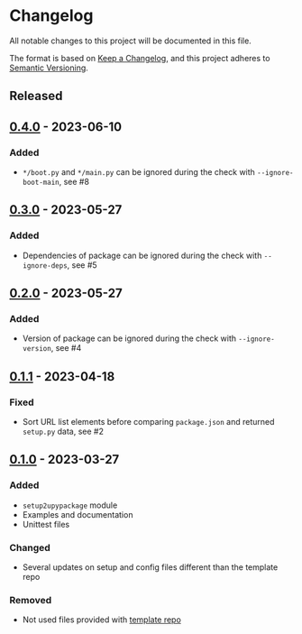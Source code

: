 # Changelog
All notable changes to this project will be documented in this file.

The format is based on [Keep a Changelog](https://keepachangelog.com/en/1.0.0/),
and this project adheres to [Semantic Versioning](https://semver.org/spec/v2.0.0.html).

<!--
## [x.y.z] - yyyy-mm-dd
### Added
### Changed
### Removed
### Fixed
-->
<!--
RegEx for release version from file
r"^\#\# \[\d{1,}[.]\d{1,}[.]\d{1,}\] \- \d{4}\-\d{2}-\d{2}$"
-->

## Released
## [0.4.0] - 2023-06-10
### Added
- `*/boot.py` and `*/main.py` can be ignored during the check with `--ignore-boot-main`, see #8

## [0.3.0] - 2023-05-27
### Added
- Dependencies of package can be ignored during the check with `--ignore-deps`, see #5

## [0.2.0] - 2023-05-27
### Added
- Version of package can be ignored during the check with `--ignore-version`, see #4

## [0.1.1] - 2023-04-18
### Fixed
- Sort URL list elements before comparing `package.json` and returned `setup.py` data, see #2

## [0.1.0] - 2023-03-27
### Added
- `setup2upypackage` module
- Examples and documentation
- Unittest files

### Changed
- Several updates on setup and config files different than the template repo

### Removed
- Not used files provided with [template repo](https://github.com/brainelectronics/micropython-i2c-lcd)

<!-- Links -->
[Unreleased]: https://github.com/brainelectronics/micropython-package-validation/compare/0.4.0...main

[0.4.0]: https://github.com/brainelectronics/micropython-package-validation/tree/0.4.0
[0.3.0]: https://github.com/brainelectronics/micropython-package-validation/tree/0.3.0
[0.2.0]: https://github.com/brainelectronics/micropython-package-validation/tree/0.2.0
[0.1.1]: https://github.com/brainelectronics/micropython-package-validation/tree/0.1.1
[0.1.0]: https://github.com/brainelectronics/micropython-package-validation/tree/0.1.0
